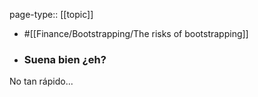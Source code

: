 page-type:: [[topic]]

- #[[Finance/Bootstrapping/The risks of bootstrapping]]

- ### Suena bien ¿eh?

No tan rápido...



